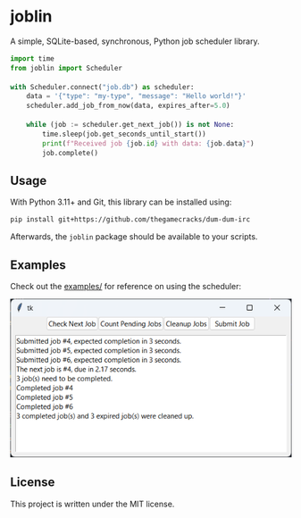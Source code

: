 # joblin

A simple, SQLite-based, synchronous, Python job scheduler library.

```py
import time
from joblin import Scheduler

with Scheduler.connect("job.db") as scheduler:
    data = '{"type": "my-type", "message": "Hello world!"}'
    scheduler.add_job_from_now(data, expires_after=5.0)

    while (job := scheduler.get_next_job()) is not None:
        time.sleep(job.get_seconds_until_start())
        print(f"Received job {job.id} with data: {job.data}")
        job.complete()
```

## Usage

With Python 3.11+ and Git, this library can be installed using:

```sh
pip install git+https://github.com/thegamecracks/dum-dum-irc
```

Afterwards, the `joblin` package should be available to your scripts.

## Examples

Check out the [examples/] for reference on using the scheduler:

![](https://raw.githubusercontent.com/thegamecracks/joblin/main/examples/tkinter_app.png)

[examples/]: https://github.com/thegamecracks/joblin/tree/main/examples/

## License

This project is written under the MIT license.
